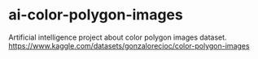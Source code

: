 # ai-color-polygon-images
Artificial intelligence project about color polygon images dataset. https://www.kaggle.com/datasets/gonzalorecioc/color-polygon-images
